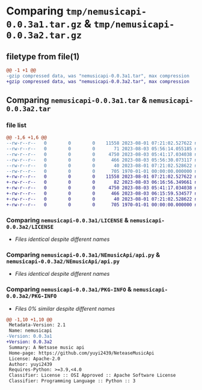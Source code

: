 # Comparing `tmp/nemusicapi-0.0.3a1.tar.gz` & `tmp/nemusicapi-0.0.3a2.tar.gz`

## filetype from file(1)

```diff
@@ -1 +1 @@
-gzip compressed data, was "nemusicapi-0.0.3a1.tar", max compression
+gzip compressed data, was "nemusicapi-0.0.3a2.tar", max compression
```

## Comparing `nemusicapi-0.0.3a1.tar` & `nemusicapi-0.0.3a2.tar`

### file list

```diff
@@ -1,6 +1,6 @@
--rw-r--r--   0        0        0    11558 2023-08-01 07:21:02.527622 nemusicapi-0.0.3a1/LICENSE
--rw-r--r--   0        0        0       71 2023-08-03 05:56:14.055185 nemusicapi-0.0.3a1/NEmusicApi/__init__.py
--rw-r--r--   0        0        0     4750 2023-08-03 05:41:17.034038 nemusicapi-0.0.3a1/NEmusicApi/api.py
--rw-r--r--   0        0        0      466 2023-08-03 05:56:30.073117 nemusicapi-0.0.3a1/pyproject.toml
--rw-r--r--   0        0        0       40 2023-08-01 07:21:02.528622 nemusicapi-0.0.3a1/README.md
--rw-r--r--   0        0        0      705 1970-01-01 00:00:00.000000 nemusicapi-0.0.3a1/PKG-INFO
+-rw-r--r--   0        0        0    11558 2023-08-01 07:21:02.527622 nemusicapi-0.0.3a2/LICENSE
+-rw-r--r--   0        0        0       82 2023-08-03 06:16:56.349661 nemusicapi-0.0.3a2/NEmusicApi/__init__.py
+-rw-r--r--   0        0        0     4750 2023-08-03 05:41:17.034038 nemusicapi-0.0.3a2/NEmusicApi/api.py
+-rw-r--r--   0        0        0      466 2023-08-03 06:15:59.534577 nemusicapi-0.0.3a2/pyproject.toml
+-rw-r--r--   0        0        0       40 2023-08-01 07:21:02.528622 nemusicapi-0.0.3a2/README.md
+-rw-r--r--   0        0        0      705 1970-01-01 00:00:00.000000 nemusicapi-0.0.3a2/PKG-INFO
```

### Comparing `nemusicapi-0.0.3a1/LICENSE` & `nemusicapi-0.0.3a2/LICENSE`

 * *Files identical despite different names*

### Comparing `nemusicapi-0.0.3a1/NEmusicApi/api.py` & `nemusicapi-0.0.3a2/NEmusicApi/api.py`

 * *Files identical despite different names*

### Comparing `nemusicapi-0.0.3a1/PKG-INFO` & `nemusicapi-0.0.3a2/PKG-INFO`

 * *Files 0% similar despite different names*

```diff
@@ -1,10 +1,10 @@
 Metadata-Version: 2.1
 Name: nemusicapi
-Version: 0.0.3a1
+Version: 0.0.3a2
 Summary: A Netsase music api
 Home-page: https://github.com/yuyi2439/NeteaseMusicApi
 License: Apache-2.0
 Author: yuyi2439
 Requires-Python: >=3.9,<4.0
 Classifier: License :: OSI Approved :: Apache Software License
 Classifier: Programming Language :: Python :: 3
```

